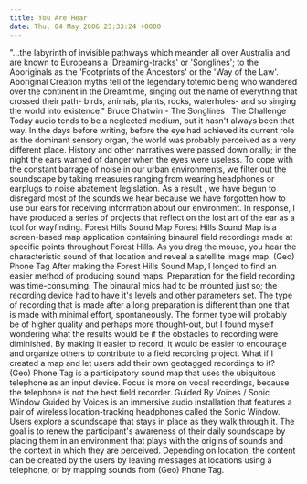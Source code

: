 ```yaml
---
title: You Are Hear
date: Thu, 04 May 2006 23:33:24 +0000
---
```

"...the labyrinth of invisible pathways which meander all over Australia and are known to Europeans a 'Dreaming-tracks' or 'Songlines'; to the Aboriginals as the 'Footprints of the Ancestors' or the 'Way of the Law'. Aboriginal Creation myths tell of the legendary totemic being who wandered over the continent in the Dreamtime, singing out the name of everything that crossed their path- birds, animals, plants, rocks, waterholes- and so singing the world into existence." Bruce Chatwin - The Songlines
 
The Challenge
Today audio tends to be a neglected medium, but it hasn't always been that way. In the days before writing, before the eye had achieved its current role as the dominant sensory organ, the world was probably perceived as a very different place. History and other narratives were passed down orally; in the night the ears warned of danger when the eyes were useless. To cope with the constant barrage of noise in our urban environments, we filter out the soundscape by taking measures ranging from wearing headphones or earplugs to noise abatement legislation. As a result , we have begun to disregard most of the sounds we hear because we have forgotten how to use our ears for receiving information about our environment. In response, I have produced a series of projects that reflect on the lost art of the ear as a tool for wayfinding.
Forest Hills Sound Map
Forest Hills Sound Map is a screen-based map application containing binaural field recordings made at specific points throughout Forest Hills. As you drag the mouse, you hear the characteristic sound of that location and reveal a satellite image map.
(Geo) Phone Tag
After making the Forest Hills Sound Map, I longed to find an easier method of producing sound maps. Preparation for the field recording was time-consuming. The binaural mics had to be mounted just so; the recording device had to have it's levels and other parameters set. The type of recording that is made after a long preparation is different than one that is made with minimal effort, spontaneously. The former type will probably be of higher quality and perhaps more thought-out, but I found myself wondering what the results would be if the obstacles to recording were diminished. By making it easier to record, it would be easier to encourage and organize others to contribute to a field recording project. What if I created a map and let users add their own geotagged recordings to it? (Geo) Phone Tag is a participatory sound map that uses the ubiquitous telephone as an input device. Focus is more on vocal recordings, because the telephone is not the best field recorder.
Guided By Voices / Sonic Window
Guided by Voices is an immersive audio installation that features a pair of wireless location-tracking headphones called the Sonic Window. Users explore a soundscape that stays in place as they walk through it. The goal is to renew the participant's awareness of their daily soundscape by placing them in an environment that plays with the origins of sounds and the context in which they are perceived. Depending on location, the content can be created by the users by leaving messages at locations using a telephone, or by mapping sounds from (Geo) Phone Tag.
